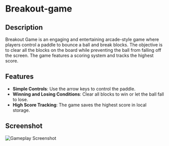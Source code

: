 # Breakout-game

## Description
Breakout Game is an engaging and entertaining arcade-style game where players control a paddle to bounce a ball and break blocks. The objective is to clear all the blocks on the board while preventing the ball from falling off the screen. The game features a scoring system and tracks the highest score.

## Features
- **Simple Controls**: Use the arrow keys to control the paddle.
- **Winning and Losing Conditions**: Clear all blocks to win or let the ball fall to lose.
- **High Score Tracking**: The game saves the highest score in local storage.

## Screenshot
![Gameplay Screenshot](C:\Users\maria\breakout.png)
